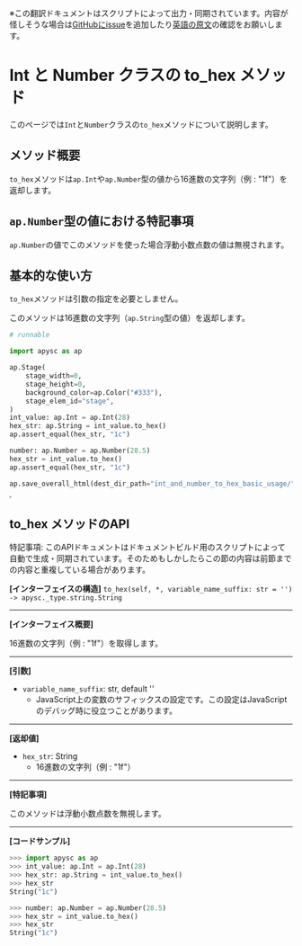 <span class="inconspicuous-txt">※この翻訳ドキュメントはスクリプトによって出力・同期されています。内容が怪しそうな場合は<a href="https://github.com/simon-ritchie/apysc/issues" target="_blank">GitHubにissue</a>を追加したり[英語の原文](https://simon-ritchie.github.io/apysc/en/int_and_number_to_hex.html)の確認をお願いします。</span>

# Int と Number クラスの to_hex メソッド

このページでは`Int`と`Number`クラスの`to_hex`メソッドについて説明します。

## メソッド概要

`to_hex`メソッドは`ap.Int`や`ap.Number`型の値から16進数の文字列（例 : "1f"）を返却します。

## `ap.Number`型の値における特記事項

`ap.Number`の値でこのメソッドを使った場合浮動小数点数の値は無視されます。

## 基本的な使い方

`to_hex`メソッドは引数の指定を必要としません。

このメソッドは16進数の文字列（`ap.String`型の値）を返却します。

```py
# runnable

import apysc as ap

ap.Stage(
    stage_width=0,
    stage_height=0,
    background_color=ap.Color("#333"),
    stage_elem_id="stage",
)
int_value: ap.Int = ap.Int(28)
hex_str: ap.String = int_value.to_hex()
ap.assert_equal(hex_str, "1c")

number: ap.Number = ap.Number(28.5)
hex_str = int_value.to_hex()
ap.assert_equal(hex_str, "1c")

ap.save_overall_html(dest_dir_path="int_and_number_to_hex_basic_usage/")
```

<iframe src="static/to_fixed_basics_usage/index.html" width="0" height="0"></iframe>

## to_hex メソッドのAPI

<span class="inconspicuous-txt">特記事項: このAPIドキュメントはドキュメントビルド用のスクリプトによって自動で生成・同期されています。そのためもしかしたらこの節の内容は前節までの内容と重複している場合があります。</span>

**[インターフェイスの構造]** `to_hex(self, *, variable_name_suffix: str = '') -> apysc._type.string.String`<hr>

**[インターフェイス概要]**

16進数の文字列（例 : "1f"）を取得します。<hr>

**[引数]**

- `variable_name_suffix`: str, default ''
  - JavaScript上の変数のサフィックスの設定です。この設定はJavaScriptのデバッグ時に役立つことがあります。

<hr>

**[返却値]**

- `hex_str`: String
  - 16進数の文字列（例 : "1f"）

<hr>

**[特記事項]**

このメソッドは浮動小数点数を無視します。<hr>

**[コードサンプル]**

```py
>>> import apysc as ap
>>> int_value: ap.Int = ap.Int(28)
>>> hex_str: ap.String = int_value.to_hex()
>>> hex_str
String("1c")

>>> number: ap.Number = ap.Number(28.5)
>>> hex_str = int_value.to_hex()
>>> hex_str
String("1c")
```